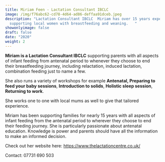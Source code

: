 ```yaml
---
title: Miriam Feen - Lactation Consultant IBCLC
image: /img/f76abc62-cd78-4d64-ad86-deffaa91dceb.jpeg
description: "Lactation Consultant IBCLC  Miriam has over 15 years experience
  supporting local women with breastfeeding and weaning.   "
showonlyimage: false
draft: false
date: "2020"
weight: 2
---
```

**Miriam is a Lactation Consultant IBCLC** supporting parents with all aspects of infant feeding from antenatal period to whenever they choose to end their breastfeeding journey, including relactation, induced lactation, combination feeding just to name a few.

She also runs a variety of workshops for example **Antenatal, Preparing to feed your baby sessions**, **Introduction to solids**, **Holistic sleep session**, **Returning to work**.

She works one to one with local mums as well to give that tailored experience.  

Miriam has been supporting families for nearly 15 years with all aspects of infant feeding from the antenatal period to wherever they choose to end their feeding journey. She is particularly passionate about antenatal education. Knowledge is power and parents should have all the information to make an informed decision.

Check out her website here:  https://www.thelactationcentre.co.uk/

Contact:  07731 690 503